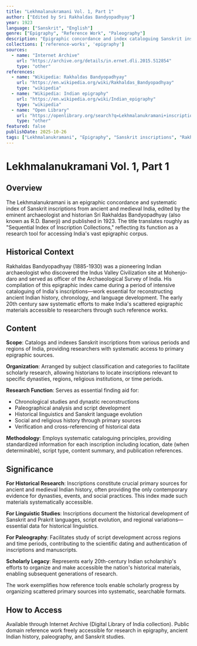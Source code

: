 ```yaml
---
title: "Lekhmalanukramani Vol. 1, Part 1"
author: ["Edited by Sri Rakhaldas Bandyopadhyay"]
year: 1923
language: ["Sanskrit", "English"]
genre: ["Epigraphy", "Reference Work", "Paleography"]
description: "Epigraphic concordance and index cataloguing Sanskrit inscriptions from ancient and medieval India, organized by subject classification for paleographical and historical linguistic study. Provides systematic reference to inscription sources essential for chronological and dynastic reconstruction in ancient Indian studies. Compiled by pioneering archaeologist Rakhaldas Bandyopadhyay, making epigraphic materials accessible for scholarly research."
collections: ['reference-works', 'epigraphy']
sources:
  - name: "Internet Archive"
    url: "https://archive.org/details/in.ernet.dli.2015.512854"
    type: "other"
references:
  - name: "Wikipedia: Rakhaldas Bandyopadhyay"
    url: "https://en.wikipedia.org/wiki/Rakhaldas_Bandyopadhyay"
    type: "wikipedia"
  - name: "Wikipedia: Indian epigraphy"
    url: "https://en.wikipedia.org/wiki/Indian_epigraphy"
    type: "wikipedia"
  - name: "Open Library"
    url: "https://openlibrary.org/search?q=Lekhmalanukramani+inscriptions&mode=everything"
    type: "other"
featured: false
publishDate: 2025-10-26
tags: ["Lekhmalanukramani", "Epigraphy", "Sanskrit inscriptions", "Rakhaldas Bandyopadhyay", "Paleography", "Reference work", "Ancient India", "Historical linguistics", "Chronology", "Dynasty", "Archaeological Survey", "Index"]
---
```


# Lekhmalanukramani Vol. 1, Part 1

## Overview

The Lekhmalanukramani is an epigraphic concordance and systematic index of Sanskrit inscriptions from ancient and medieval India, edited by the eminent archaeologist and historian Sri Rakhaldas Bandyopadhyay (also known as R.D. Banerji) and published in 1923. The title translates roughly as "Sequential Index of Inscription Collections," reflecting its function as a research tool for accessing India's vast epigraphic corpus.

## Historical Context

Rakhaldas Bandyopadhyay (1885-1930) was a pioneering Indian archaeologist who discovered the Indus Valley Civilization site at Mohenjo-daro and served as officer of the Archaeological Survey of India. His compilation of this epigraphic index came during a period of intensive cataloguing of India's inscriptions—work essential for reconstructing ancient Indian history, chronology, and language development. The early 20th century saw systematic efforts to make India's scattered epigraphic materials accessible to researchers through such reference works.

## Content

**Scope**: Catalogs and indexes Sanskrit inscriptions from various periods and regions of India, providing researchers with systematic access to primary epigraphic sources.

**Organization**: Arranged by subject classification and categories to facilitate scholarly research, allowing historians to locate inscriptions relevant to specific dynasties, regions, religious institutions, or time periods.

**Research Function**: Serves as essential finding aid for:
- Chronological studies and dynastic reconstructions
- Paleographical analysis and script development
- Historical linguistics and Sanskrit language evolution
- Social and religious history through primary sources
- Verification and cross-referencing of historical data

**Methodology**: Employs systematic cataloguing principles, providing standardized information for each inscription including location, date (when determinable), script type, content summary, and publication references.

## Significance

**For Historical Research**: Inscriptions constitute crucial primary sources for ancient and medieval Indian history, often providing the only contemporary evidence for dynasties, events, and social practices. This index made such materials systematically accessible.

**For Linguistic Studies**: Inscriptions document the historical development of Sanskrit and Prakrit languages, script evolution, and regional variations—essential data for historical linguistics.

**For Paleography**: Facilitates study of script development across regions and time periods, contributing to the scientific dating and authentication of inscriptions and manuscripts.

**Scholarly Legacy**: Represents early 20th-century Indian scholarship's efforts to organize and make accessible the nation's historical materials, enabling subsequent generations of research.

The work exemplifies how reference tools enable scholarly progress by organizing scattered primary sources into systematic, searchable formats.

## How to Access

Available through Internet Archive (Digital Library of India collection). Public domain reference work freely accessible for research in epigraphy, ancient Indian history, paleography, and Sanskrit studies.
